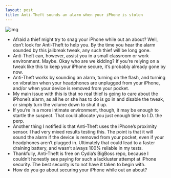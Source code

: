 ```yaml
---
layout: post
title: Anti-Theft sounds an alarm when your iPhone is stolen
---
```

![img](http://media.idownloadblog.com/wp-content/uploads/2012/02/Anti-Theft-Screenshot.jpg)
* Afraid a thief might try to snag your iPhone while out an about? Well, don’t look for Anti-Theft to help you. By the time you hear the alarm sounded by this jailbreak tweak, any such thief will be long gone.
* Anti-Theft can, however, assist you in a small classroom or work environment. Maybe. Okay who are we kidding? If you’re relying on a tweak like this to keep your iPhone secure, it’s probably already gone by now.
* Anti-Theft works by sounding an alarm, turning on the flash, and turning on vibration when your headphones are unplugged from your iPhone, and/or when your device is removed from your pocket.
* My main issue with this is that no real thief is going to care about the iPhone’s alarm, as all he or she has to do is go in and disable the tweak, or simply turn the volume down to shut it up.
* If you’re in a more intimate environment, though, it may be enough to startle the suspect. That could allocate you just enough time to I.D. the perp.
* Another thing I notified is that Anti-Theft uses the iPhone’s proximity sensor. I had very mixed results testing this. The point is that it will sound the alarm if the device is removed from your pocket, even if your headphones aren’t plugged in. Ultimately that could lead to a faster draining battery, and wasn’t always 100% reliable in my tests.
* Thankfully, Anti-Theft is free on Cydia’s BigBoss repo, because I couldn’t honestly see paying for such a lackluster attempt at iPhone security. The best security is to not have it taken to begin with.
* How do you go about securing your iPhone while out an about?

